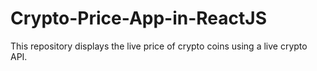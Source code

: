 # Crypto-Price-App-in-ReactJS
This repository displays the live price of crypto coins using a live crypto API.
